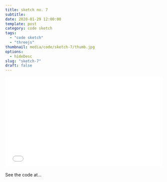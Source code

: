 ```yaml
---
title: sketch no. 7
subtitle:
date: 2020-01-29 12:00:00
template: post
category: code sketch
tags:
  - "code sketch"
  - "threejs"
thumbnail: media/code/sketch-7/thumb.jpg
options:
  - hideDesc
slug: "sketch-7"
draft: false
---
```


<style type="text/css">
.resp-container {
  position: relative;
  overflow: hidden;
  padding-top: 56.25%;
  margin-bottom: 20px;
}
.resp-iframe {
    position: absolute;
    top: 0;
    left: 0;
    width: 100%;
    height: 100%;
    border: 0;
}
</style>

<div class="resp-container">
  <iframe id="sketch-7"
      class="resp-iframe"
      title="sketch-7"
      src="/visualizations/viz-rising-pillars"
      scrolling="no">
  </iframe>
</div>

See the code at...

